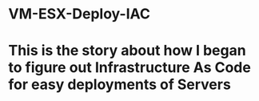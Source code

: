 # VM-ESX-Deploy-IAC
#
#  This is the story about how I began to figure out Infrastructure As Code for easy deployments of Servers
